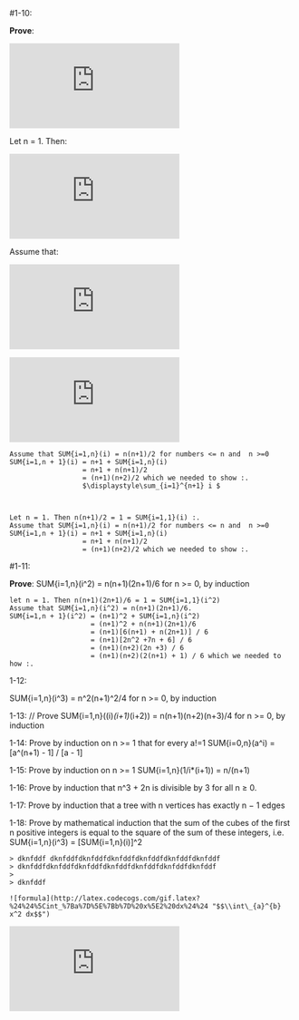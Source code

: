 #1-10: 
 
__Prove__:  

 ![formula](http://latex.codecogs.com/gif.latex?%5Cdisplaystyle%5Csum_%7Bi%3D1%7D%5E%7Bn%7D%20n%20%3D%20n%28n%2B1%29/2%5C%3A%20%20for%5C%3A%20n%20%3E%3D%200%2C%5C%3A%20by%5C%3A%20induction "\\displaystyle\\sum\_{i=1}^{n} n = n(n+1)/2\\;  for\\; n >= 0,\\; by\\; induction")

Let n = 1. Then:

![formula](http://latex.codecogs.com/gif.latex?%24n%28n%2B1%29/2%20%3D%201%20%3D%20%5Cdisplaystyle%5Csum_%7Bi%3D1%7D%5E%7B1%7D%20i%20 "$n(n+1)/2 = 1 = \\displaystyle\\sum\_{i=1}^{1} i ")

Assume that:

![formula](http://latex.codecogs.com/gif.latex?%20%20%20%20%24%5Cdisplaystyle%5Csum_%7Bi%3D1%7D%5E%7Bn%2B1%7D%20i%20%3D%20n%2B1%20%2B%20%5Cdisplaystyle%5Csum_%7Bi%3D1%7D%5E%7Bn%7D%20%28i%29%20%20%20%24%20%0A%20%20%20%20%20%20%20%20%20%20%20%20%20%20%20%20%20%20%20%20%20%20 "    $\\displaystyle\\sum\_{i=1}^{n+1} i = n+1 + \\displaystyle\\sum\_{i=1}^{n} (i)   $ 
                      ")

![formula](http://latex.codecogs.com/gif.latex?%24%3D%20n%2B1%20%2B%20n%28n%2B1%29/2%24 "$= n+1 + n(n+1)/2$")

    Assume that SUM{i=1,n}(i) = n(n+1)/2 for numbers <= n and  n >=0 
    SUM{i=1,n + 1}(i) = n+1 + SUM{i=1,n}(i)
                      = n+1 + n(n+1)/2
                      = (n+1)(n+2)/2 which we needed to show :.
                      $\displaystyle\sum_{i=1}^{n+1} i $


    
    Let n = 1. Then n(n+1)/2 = 1 = SUM{i=1,1}(i) :.
    Assume that SUM{i=1,n}(i) = n(n+1)/2 for numbers <= n and  n >=0 
    SUM{i=1,n + 1}(i) = n+1 + SUM{i=1,n}(i)
                      = n+1 + n(n+1)/2
                      = (n+1)(n+2)/2 which we needed to show :.

#1-11: 

__Prove__:  SUM{i=1,n}(i^2) = n(n+1)(2n+1)/6 for n >= 0, by induction
    
    let n = 1. Then n(n+1)(2n+1)/6 = 1 = SUM{i=1,1}(i^2)
    Assume that SUM{i=1,n}(i^2) = n(n+1)(2n+1)/6.
    SUM{i=1,n + 1}(i^2) = (n+1)^2 + SUM{i=1,n}(i^2)
                        = (n+1)^2 + n(n+1)(2n+1)/6
                        = (n+1)[6(n+1) + n(2n+1)] / 6
                        = (n+1)[2n^2 +7n + 6] / 6
                        = (n+1)(n+2)(2n +3) / 6
                        = (n+1)(n+2)(2(n+1) + 1) / 6 which we needed to how :.



1-12: 

 SUM{i=1,n}(i^3) = n^2(n+1)^2/4 for n >= 0, by induction

1-13: // Prove SUM{i=1,n}((i)*(i+1)*(i+2)) = n(n+1)(n+2)(n+3)/4 for n >= 0, by induction
 
1-14: 
Prove by induction on n >= 1 that for every a!=1
  SUM{i=0,n}(a^i) = [a^(n+1) - 1] / [a - 1]

1-15: Prove by induction on n >= 1 
  SUM{i=1,n}(1/i*(i+1)) = n/(n+1)

1-16: Prove by induction that n^3 + 2n is divisible by 3 for all n ≥ 0.

1-17: Prove by induction that a tree with n vertices has exactly n − 1 edges

1-18: Prove by mathematical induction that the sum of the cubes of the first n
positive integers is equal to the square of the sum of these integers, i.e.
	SUM{i=1,n}(i^3) = [SUM{i=1,n}(i)]^2 


    > dknfddf dknfddfdknfddfdknfddfdknfddfdknfddfdknfddf
    > dknfddfdknfddfdknfddfdknfddfdknfddfdknfddfdknfddf
    > 
    > dknfddf

    ![formula](http://latex.codecogs.com/gif.latex?%24%24%5Cint_%7Ba%7D%5E%7Bb%7D%20x%5E2%20dx%24%24 "$$\\int\_{a}^{b} x^2 dx$$")





![formula](http://latex.codecogs.com/gif.latex?%24%24%5Cint_%7Ba%7D%5E%7Bb%7D%20x%5E2%20dx%24%24 "$$\\int\_{a}^{b} x^2 dx$$")
